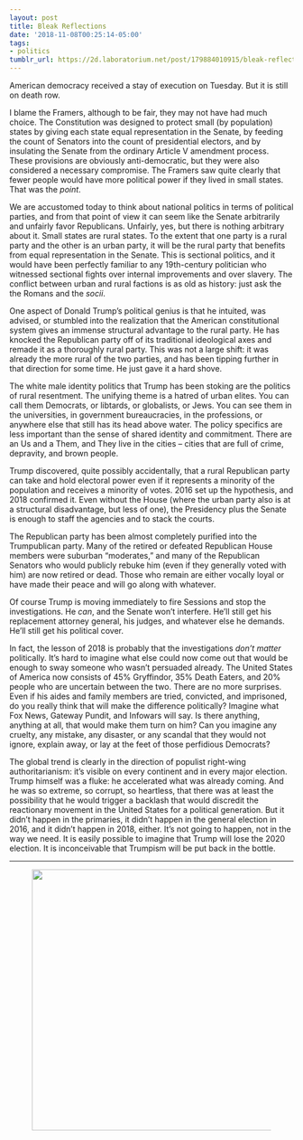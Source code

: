 ```yaml
---
layout: post
title: Bleak Reflections
date: '2018-11-08T00:25:14-05:00'
tags:
- politics
tumblr_url: https://2d.laboratorium.net/post/179884010915/bleak-reflections
---
```

American democracy received a stay of execution on Tuesday. But it is still on death row.

I blame the Framers, although to be fair, they may not have had much choice. The Constitution was designed to protect small (by population) states by giving each state equal representation in the Senate, by feeding the count of Senators into the count of presidential electors, and by insulating the Senate from the ordinary Article V amendment process. These provisions are obviously anti-democratic, but they were also considered a necessary compromise. The Framers saw quite clearly that fewer people would have more political power if they lived in small states. That was the _point_.

We are accustomed today to think about national politics in terms of political parties, and from that point of view it can seem like the Senate arbitrarily and unfairly favor Republicans. Unfairly, yes, but there is nothing arbitrary about it. Small states are rural states. To the extent that one party is a rural party and the other is an urban party, it will be the rural party that benefits from equal representation in the Senate. This is sectional politics, and it would have been perfectly familiar to any 19th-century politician who witnessed sectional fights over internal improvements and over slavery. The conflict between urban and rural factions is as old as history: just ask the the Romans and the _socii_.

One aspect of Donald Trump’s political genius is that he intuited, was advised, or stumbled into the realization that the American constitutional system gives an immense structural advantage to the rural party. He has knocked the Republican party off of its traditional ideological axes and remade it as a thoroughly rural party. This was not a large shift: it was already the more rural of the two parties, and has been tipping further in that direction for some time. He just gave it a hard shove.

The white male identity politics that Trump has been stoking are the politics of rural resentment. The unifying theme is a hatred of urban elites. You can call them Democrats, or libtards, or globalists, or Jews. You can see them in the universities, in government bureaucracies, in the professions, or anywhere else that still has its head above water. The policy specifics are less important than the sense of shared identity and commitment. There are an Us and a Them, and They live in the cities – cities that are full of crime, depravity, and brown people.

Trump discovered, quite possibly accidentally, that a rural Republican party can take and hold electoral power even if it represents a minority of the population and receives a minority of votes. 2016 set up the hypothesis, and 2018 confirmed it. Even without the House (where the urban party also is at a structural disadvantage, but less of one), the Presidency plus the Senate is enough to staff the agencies and to stack the courts.

The Republican party has been almost completely purified into the Trumpublican party. Many of the retired or defeated Republican House members were suburban “moderates,” and many of the Republican Senators who would publicly rebuke him (even if they generally voted with him) are now retired or dead. Those who remain are either vocally loyal or have made their peace and will go along with whatever.

Of course Trump is moving immediately to fire Sessions and stop the investigations. He _can_, and the Senate won’t interfere. He’ll still get his replacement attorney general, his judges, and whatever else he demands. He’ll still get his political cover.

In fact, the lesson of 2018 is probably that the investigations _don’t matter_ politically. It’s hard to imagine what else could now come out that would be enough to sway someone who wasn’t persuaded already. The United States of America now consists of 45% Gryffindor, 35% Death Eaters, and 20% people who are uncertain between the two. There are no more surprises. Even if his aides and family members are tried, convicted, and imprisoned, do you really think that will make the difference politically? Imagine what Fox News, Gateway Pundit, and Infowars will say. Is there anything, anything at all, that would make them turn on him? Can you imagine any cruelty, any mistake, any disaster, or any scandal that they would not ignore, explain away, or lay at the feet of those perfidious Democrats?

The global trend is clearly in the direction of populist right-wing authoritarianism: it’s visible on every continent and in every major election. Trump himself was a fluke: he accelerated what was already coming. And he was so extreme, so corrupt, so heartless, that there was at least the possibility that he would trigger a backlash that would discredit the reactionary movement in the United States for a political generation. But it didn’t happen in the primaries, it didn’t happen in the general election in 2016, and it didn’t happen in 2018, either. It’s not going to happen, not in the way we need. It is easily possible to imagine that Trump will lose the 2020 election. It is inconceivable that Trumpism will be put back in the bottle.

* * *
<figure class="tmblr-full" data-orig-height="720" data-orig-width="1280" data-orig-src="https://morbotron.com/meme/S06E01/5254129.jpg?b64lines=IFdlbGwsIHdlJ3JlIGJvbmVkLg=="><img src="https://64.media.tumblr.com/a099fc393df21f2457dd024277fb3a3b/tumblr_inline_phwc7o7obf1qd96pq_540.jpg" style="width:33em" data-orig-height="720" data-orig-width="1280" data-orig-src="https://morbotron.com/meme/S06E01/5254129.jpg?b64lines=IFdlbGwsIHdlJ3JlIGJvbmVkLg=="></figure>
